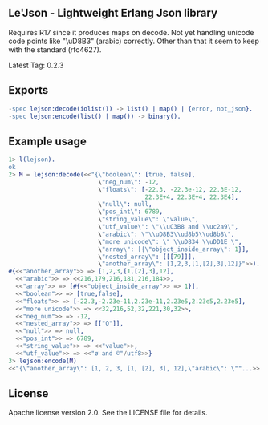 ## Le'Json - Lightweight Erlang Json library

Requires R17 since it produces maps on decode. Not yet handling unicode
code points like "\\uD8B3" (arabic) correctly. Other than that it seem
to keep with the standard (rfc4627).

Latest Tag: 0.2.3

## Exports

```erlang
-spec lejson:decode(iolist()) -> list() | map() | {error, not_json}.
-spec lejson:encode(list() | map()) -> binary().
```

## Example usage

```erlang
1> l(lejson).
ok
2> M = lejson:decode(<<"{\"boolean\": [true, false],
                         \"neg_num\": -12,
                         \"floats\": [-22.3, -22.3e-12, 22.3E-12,
                                      22.3E+4, 22.3E+4, 22.3E4],
                         \"null\": null,
                         \"pos_int\": 6789,
                         \"string_value\": \"value\",
                         \"utf_value\": \"\\uC3B8 and \\uc2a9\",
                         \"arabic\": \"\\uD8B3\\ud8b5\\ud8b8\",
                         \"more unicode\": \" \\uD834 \\uDD1E \",
                         \"array\": [{\"object_inside_array\": 1}],
                         \"nested_array\": [[[79]]],
                         \"another_array\": [1,2,3,[1,[2],3],12]}">>).
#{<<"another_array">> => [1,2,3,[1,[2],3],12],
  <<"arabic">> => <<216,179,216,181,216,184>>,
  <<"array">> => [#{<<"object_inside_array">> => 1}],
  <<"boolean">> => [true,false],
  <<"floats">> => [-22.3,-2.23e-11,2.23e-11,2.23e5,2.23e5,2.23e5],
  <<"more unicode">> => <<32,216,52,32,221,30,32>>,
  <<"neg_num">> => -12,
  <<"nested_array">> => [["O"]],
  <<"null">> => null,
  <<"pos_int">> => 6789,
  <<"string_value">> => <<"value">>,
  <<"utf_value">> => <<"ø and ©"/utf8>>}
3> lejson:encode(M)
<<"{\"another_array\": [1, 2, 3, [1, [2], 3], 12],\"arabic\": \""...>>
```

## License

Apache license version 2.0. See the LICENSE file for details.
